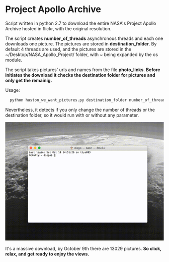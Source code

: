 # Project Apollo Archive
Script written in python 2.7 to download the entire NASA's Project Apollo Archive hosted in flickr, with the original resolution. 

The script creates __number_of_threads__ asynchronous threads and each one downloads one picture. The pictures are stored in __destination_folder__. By default 4 threads are used, and the pictures are stored in the ~/Desktop/NASA_Apollo_Project/ folder, with ~ being expanded by the os module.

The script takes pictures' urls and names from the file __photo_links__. **Before initiates the download it checks the destination folder for pictures and only get the remainig.**

Usage: 
```python
  python huston_we_want_pictures.py destination_folder number_of_threads
```
Nevertheless, it detects if you only change the number of threads or the destination folder, so it would run with or without any parameter.

![action_shoot](output.gif)

It's a massive download, by October 9th there are 13029 pictures. **So click, relax, and get ready to enjoy the views.** 
